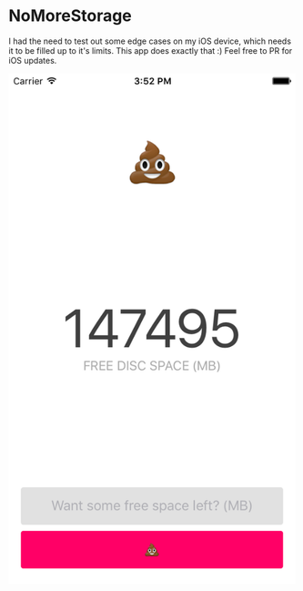 # NoMoreStorage

I had the need to test out some edge cases on my iOS device, which needs it to be filled up to it's limits. This app does exactly that :) Feel free to PR for iOS updates.

![alt tag](https://raw.githubusercontent.com/AppWerkstatt/NoMoreStorage/master/preview.png)
